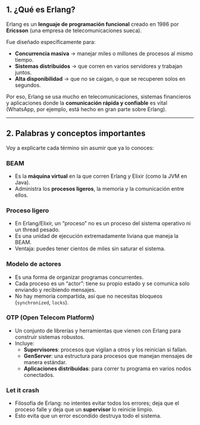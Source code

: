 ## **1. ¿Qué es Erlang?**

Erlang es un **lenguaje de programación funcional** creado en 1986 por **Ericsson** (una empresa de telecomunicaciones sueca).

Fue diseñado específicamente para:

- **Concurrencia masiva** → manejar miles o millones de procesos al mismo tiempo.
- **Sistemas distribuidos** → que corren en varios servidores y trabajan juntos.
- **Alta disponibilidad** → que no se caigan, o que se recuperen solos en segundos.

Por eso, Erlang se usa mucho en telecomunicaciones, sistemas financieros y aplicaciones donde la **comunicación rápida y confiable** es vital (WhatsApp, por ejemplo, está hecho en gran parte sobre Erlang).

---

## **2. Palabras y conceptos importantes**

Voy a explicarte cada término sin asumir que ya lo conoces:

### **BEAM**

- Es la **máquina virtual** en la que corren Erlang y Elixir (como la JVM en Java).
- Administra los **procesos ligeros**, la memoria y la comunicación entre ellos.

### **Proceso ligero**

- En Erlang/Elixir, un “proceso” no es un proceso del sistema operativo ni un thread pesado.
- Es una unidad de ejecución extremadamente liviana que maneja la BEAM.
- Ventaja: puedes tener cientos de miles sin saturar el sistema.

### **Modelo de actores**

- Es una forma de organizar programas concurrentes.
- Cada proceso es un “actor”: tiene su propio estado y se comunica solo enviando y recibiendo mensajes.
- No hay memoria compartida, así que no necesitas bloqueos (`synchronized`, `locks`).

### **OTP (Open Telecom Platform)**

- Un conjunto de librerías y herramientas que vienen con Erlang para construir sistemas robustos.
- Incluye:
    - **Supervisores**: procesos que vigilan a otros y los reinician si fallan.
    - **GenServer**: una estructura para procesos que manejan mensajes de manera estándar.
    - **Aplicaciones distribuidas**: para correr tu programa en varios nodos conectados.

### **Let it crash**

- Filosofía de Erlang: no intentes evitar todos los errores; deja que el proceso falle y deja que un **supervisor** lo reinicie limpio.
- Esto evita que un error escondido destruya todo el sistema.
